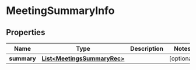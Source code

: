 
# MeetingSummaryInfo

## Properties
Name | Type | Description | Notes
------------ | ------------- | ------------- | -------------
**summary** | [**List&lt;MeetingsSummaryRec&gt;**](MeetingsSummaryRec.md) |  |  [optional]



